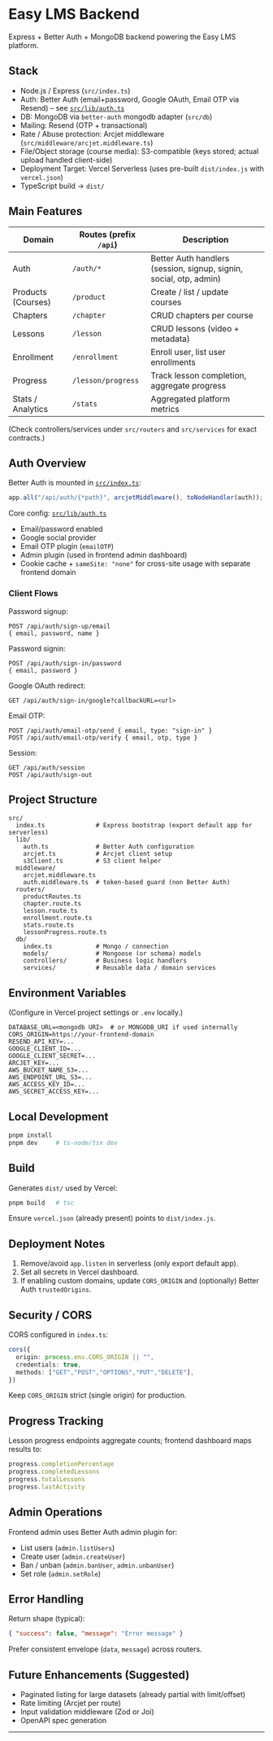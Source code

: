 # Easy LMS Backend

Express + Better Auth + MongoDB backend powering the Easy LMS platform.

## Stack
- Node.js / Express (`src/index.ts`)
- Auth: Better Auth (email+password, Google OAuth, Email OTP via Resend) – see [`src/lib/auth.ts`](src/lib/auth.ts)
- DB: MongoDB via `better-auth` mongodb adapter (`src/db`)
- Mailing: Resend (OTP + transactional)
- Rate / Abuse protection: Arcjet middleware (`src/middleware/arcjet.middleware.ts`)
- File/Object storage (course media): S3-compatible (keys stored; actual upload handled client-side)
- Deployment Target: Vercel Serverless (uses pre-built `dist/index.js` with `vercel.json`)
- TypeScript build → `dist/`

## Main Features
| Domain | Routes (prefix `/api`) | Description |
|--------|------------------------|-------------|
| Auth | `/auth/*` | Better Auth handlers (session, signup, signin, social, otp, admin) |
| Products (Courses) | `/product` | Create / list / update courses |
| Chapters | `/chapter` | CRUD chapters per course |
| Lessons | `/lesson` | CRUD lessons (video + metadata) |
| Enrollment | `/enrollment` | Enroll user, list user enrollments |
| Progress | `/lesson/progress` | Track lesson completion, aggregate progress |
| Stats / Analytics | `/stats` | Aggregated platform metrics |

(Check controllers/services under `src/routers` and `src/services` for exact contracts.)

## Auth Overview
Better Auth is mounted in [`src/index.ts`](src/index.ts):
```ts
app.all("/api/auth/{*path}", arcjetMiddleware(), toNodeHandler(auth));
```
Core config: [`src/lib/auth.ts`](src/lib/auth.ts)
- Email/password enabled
- Google social provider
- Email OTP plugin (`emailOTP`)
- Admin plugin (used in frontend admin dashboard)
- Cookie cache + `sameSite: "none"` for cross-site usage with separate frontend domain

### Client Flows
Password signup:
```
POST /api/auth/sign-up/email
{ email, password, name }
```
Password signin:
```
POST /api/auth/sign-in/password
{ email, password }
```
Google OAuth redirect:
```
GET /api/auth/sign-in/google?callbackURL=<url>
```
Email OTP:
```
POST /api/auth/email-otp/send { email, type: "sign-in" }
POST /api/auth/email-otp/verify { email, otp, type }
```
Session:
```
GET /api/auth/session
POST /api/auth/sign-out
```

## Project Structure
```
src/
  index.ts              # Express bootstrap (export default app for serverless)
  lib/
    auth.ts             # Better Auth configuration
    arcjet.ts           # Arcjet client setup
    s3Client.ts         # S3 client helper
  middleware/
    arcjet.middleware.ts
    auth.middleware.ts  # token-based guard (non Better Auth)
  routers/
    productRoutes.ts
    chapter.route.ts
    lesson.route.ts
    enrollment.route.ts
    stats.route.ts
    lessonProgress.route.ts
  db/
    index.ts            # Mongo / connection
    models/             # Mongoose (or schema) models
    controllers/        # Business logic handlers
    services/           # Reusable data / domain services
```

## Environment Variables
(Configure in Vercel project settings or `.env` locally.)
```
DATABASE_URL=<mongodb URI>  # or MONGODB_URI if used internally
CORS_ORIGIN=https://your-frontend-domain
RESEND_API_KEY=...
GOOGLE_CLIENT_ID=...
GOOGLE_CLIENT_SECRET=...
ARCJET_KEY=...
AWS_BUCKET_NAME_S3=...
AWS_ENDPOINT_URL_S3=...
AWS_ACCESS_KEY_ID=...
AWS_SECRET_ACCESS_KEY=...
```

## Local Development
```bash
pnpm install
pnpm dev     # ts-node/tsx dev
```

## Build
Generates `dist/` used by Vercel:
```bash
pnpm build   # tsc
```

Ensure `vercel.json` (already present) points to `dist/index.js`.

## Deployment Notes
1. Remove/avoid `app.listen` in serverless (only export default app).
2. Set all secrets in Vercel dashboard.
3. If enabling custom domains, update `CORS_ORIGIN` and (optionally) Better Auth `trustedOrigins`.

## Security / CORS
CORS configured in `index.ts`:
```ts
cors({
  origin: process.env.CORS_ORIGIN || "",
  credentials: true,
  methods: ["GET","POST","OPTIONS","PUT","DELETE"],
})
```
Keep `CORS_ORIGIN` strict (single origin) for production.

## Progress Tracking
Lesson progress endpoints aggregate counts; frontend dashboard maps results to:
```js
progress.completionPercentage
progress.completedLessons
progress.totalLessons
progress.lastActivity
```

## Admin Operations
Frontend admin uses Better Auth admin plugin for:
- List users (`admin.listUsers`)
- Create user (`admin.createUser`)
- Ban / unban (`admin.banUser`, `admin.unbanUser`)
- Set role (`admin.setRole`)

## Error Handling
Return shape (typical):
```json
{ "success": false, "message": "Error message" }
```
Prefer consistent envelope (`data`, `message`) across routers.

## Future Enhancements (Suggested)
- Paginated listing for large datasets (already partial with limit/offset)
- Rate limiting (Arcjet per route)
- Input validation middleware (Zod or Joi)
- OpenAPI spec generation

---
